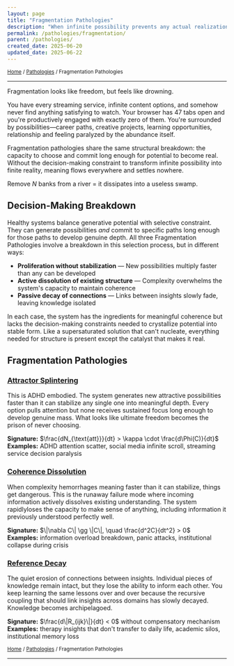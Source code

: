 ```yaml
---
layout: page
title: "Fragmentation Pathologies"
description: "When infinite possibility prevents any actual realization"
permalink: /pathologies/fragmentation/
parent: /pathologies/
created_date: 2025-06-20
updated_date: 2025-06-22
---
```


<small>[Home](/) / [Pathologies](/pathologies/) / Fragmentation Pathologies</small>

---

Fragmentation looks like freedom, but feels like drowning.

You have every streaming service, infinite content options, and somehow never find anything satisfying to watch. Your browser has 47 tabs open and you're productively engaged with exactly zero of them. You're surrounded by possibilities—career paths, creative projects, learning opportunities, relationship and feeling paralyzed by the abundance itself.

Fragmentation pathologies share the same structural breakdown: the capacity to choose and commit long enough for potential to become real. Without the decision-making constraint to transform infinite possibility into finite reality, meaning flows everywhere and settles nowhere.

Remove $N$ banks from a river $=$ it dissipates into a useless swamp.

## Decision-Making Breakdown

Healthy systems balance generative potential with selective constraint. They can generate possibilities *and* commit to specific paths long enough for those paths to develop genuine depth. All three Fragmentation Pathologies involve a breakdown in this selection process, but in different ways:

- **Proliferation without stabilization** — New possibilities multiply faster than any can be developed
- **Active dissolution of existing structure** — Complexity overwhelms the system's capacity to maintain coherence
- **Passive decay of connections** — Links between insights slowly fade, leaving knowledge isolated

In each case, the system has the ingredients for meaningful coherence but lacks the decision-making constraints needed to crystallize potential into stable form. Like a supersaturated solution that can't nucleate, everything needed for structure is present except the catalyst that makes it real.

## Fragmentation Pathologies

### [Attractor Splintering](/pathologies/fragmentation/attractor-splintering/)

This is ADHD embodied. The system generates new attractive possibilities faster than it can stabilize any single one into meaningful depth. Every option pulls attention but none receives sustained focus long enough to develop genuine mass. What looks like ultimate freedom becomes the prison of never choosing.

**Signature:** $\frac{dN_{\text{att}}}{dt} > \kappa \cdot \frac{d\Phi(C)}{dt}$  
**Examples:** ADHD attention scatter, social media infinite scroll, streaming service decision paralysis

### [Coherence Dissolution](/pathologies/fragmentation/coherence-dissolution/)  

When complexity hemorrhages meaning faster than it can stabilize, things get dangerous. This is the runaway failure mode where incoming information actively dissolves existing understanding. The system rapidlyloses the capacity to make sense of anything, including information it previously understood perfectly well.

**Signature:** $\|\nabla C\| \gg \|C\|, \quad \frac{d^2C}{dt^2} > 0$  
**Examples:** information overload breakdown, panic attacks, institutional collapse during crisis

### [Reference Decay](/pathologies/fragmentation/reference-decay/)

The quiet erosion of connections between insights. Individual pieces of knowledge remain intact, but they lose the ability to inform each other. You keep learning the same lessons over and over because the recursive coupling that should link insights across domains has slowly decayed. Knowledge becomes archipelagoed.

**Signature:** $\frac{d\|R_{ijk}\|}{dt} < 0$ without compensatory mechanism  
**Examples:** therapy insights that don't transfer to daily life, academic silos, institutional memory loss

<small>[Home](/) / [Pathologies](/pathologies/) / Fragmentation Pathologies</small>

---